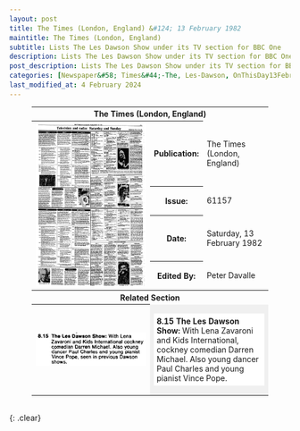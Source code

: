 ```yaml
---
layout: post
title: The Times (London, England) &#124; 13 February 1982
maintitle: The Times (London, England)
subtitle: Lists The Les Dawson Show under its TV section for BBC One
description: Lists The Les Dawson Show under its TV section for BBC One.
post_description: Lists The Les Dawson Show under its TV section for BBC One.
categories: [Newspaper&#58; Times&#44;-The, Les-Dawson, OnThisDay13February]
last_modified_at: 4 February 2024
---
```


<figure class="fig3">
<table>
<tr id="infobox1"><th colspan="3">The Times (London, England)</th></tr>
<tr><th rowspan="5" class="top" style="width:50%;"><a href="/assets/images/newspapers/0FFO-1982-FEB13-023.jpeg"><img src="/assets/images/newspapers/0FFO-1982-FEB13-023.jpeg" class="full-width zoom-in" /></a></th></tr>
<tr><th style="width:16%;">Publication:</th><td>The Times (London, England)</td></tr>
<tr><th>Issue:</th><td>61157</td></tr>
<tr><th>Date:</th><td>Saturday, 13 February 1982</td></tr>
<tr><th>Edited By:</th><td>Peter Davalle</td></tr>
<tr id="infobox2" class="split"><th colspan="3">Related Section</th></tr>
<tr><th rowspan="3" class="top " style="width:50%;"><a href="/assets/images/newspapers/0FFO-1982-FEB13-023-cropped.png"><img src="/assets/images/newspapers/0FFO-1982-FEB13-023-cropped.png" class="full-width zoom-in" /></a></th></tr>
<tr><td colspan="3" style="background-color: #f0f0f0;"><p style="background-color: #ffffff; padding:5px;"><strong>8.15 The Les Dawson Show:</strong> With Lena Zavaroni and Kids International, cockney comedian Darren Michael. Also young dancer Paul Charles and young pianist Vince Pope.</p></td></tr>
</table>
</figure>

<br />{: .clear}

<style>
#infobox2 {scroll-margin-top: -3px;}
</style>

